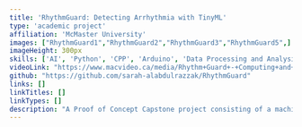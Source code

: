 ```yaml
---
title: 'RhythmGuard: Detecting Arrhythmia with TinyML'
type: 'academic project'
affiliation: 'McMaster University'
images: ["RhythmGuard1","RhythmGuard2","RhythmGuard3","RhythmGuard5",]
imageHeight: 300px
skills: ['AI', 'Python', 'CPP', 'Arduino', 'Data Processing and Analysis', 'Signal Processing', 'Research', 'Writing']
videoLink: "https://www.macvideo.ca/media/Rhythm+Guard+-+Computing+and+Software/1_rz2r6ijf"
github: "https://github.com/sarah-alabdulrazzak/RhythmGuard"
links: []
linkTitles: []
linkTypes: []
description: "A Proof of Concept Capstone project consisting of a machine learning model on an ESP32 that detects and classifies arrhythmia instances from ECG and PPG signals."
---
```

